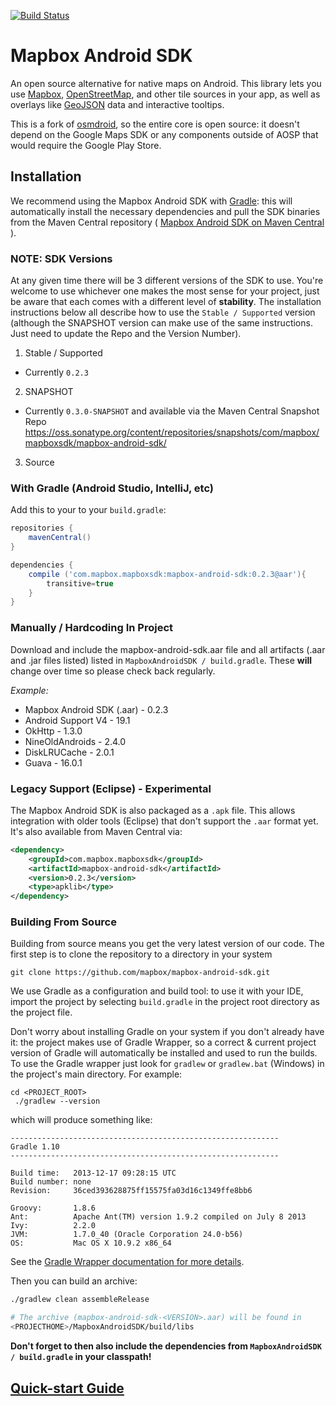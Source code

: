 [![Build Status](https://travis-ci.org/mapbox/mapbox-android-sdk.svg?branch=master)](https://travis-ci.org/mapbox/mapbox-android-sdk)

# Mapbox Android SDK

An open source alternative for native maps on Android. This library lets
you use [Mapbox](https://www.mapbox.com/), [OpenStreetMap](http://www.openstreetmap.org/),
and other tile sources in your app, as well as overlays like [GeoJSON](http://geojson.org/)
data and interactive tooltips.

This is a fork of [osmdroid](http://code.google.com/p/osmdroid/), so the entire
core is open source: it doesn't depend on the Google Maps SDK or any components
outside of AOSP that would require the Google Play Store.

## Installation

We recommend using the Mapbox Android SDK with [Gradle](http://www.gradle.org/):
this will automatically install the necessary dependencies and pull the SDK
binaries from the Maven Central repository ( [Mapbox Android SDK on Maven Central](http://search.maven.org/#artifactdetails%7Ccom.mapbox.mapboxsdk%7Cmapbox-android-sdk%7C0.2.3%7Cjar) ).

### NOTE: SDK Versions 
At any given time there will be 3 different versions of the SDK to use.  You're welcome to use whichever one makes the most sense for your project, just be aware that each comes with a different level of **stability**.  The installation instructions below all describe how to use the `Stable / Supported` version (although the SNAPSHOT version can make use of the same instructions.  Just need to update the Repo and the Version Number).

1. Stable / Supported
 * Currently `0.2.3`
2. SNAPSHOT
 * Currently `0.3.0-SNAPSHOT` and available via the Maven Central Snapshot Repo https://oss.sonatype.org/content/repositories/snapshots/com/mapbox/mapboxsdk/mapbox-android-sdk/
3. Source

### With Gradle (Android Studio, IntelliJ, etc)

Add this to your to your `build.gradle`:

```groovy
repositories {
    mavenCentral()
}

dependencies {
    compile ('com.mapbox.mapboxsdk:mapbox-android-sdk:0.2.3@aar'){
        transitive=true
    }
}
```

### Manually / Hardcoding In Project

Download and include the mapbox-android-sdk.aar file and all
artifacts (.aar and .jar files listed) listed in `MapboxAndroidSDK / build.gradle`.
These **will** change over time so please check back regularly.

*Example:*

* Mapbox Android SDK (.aar) - 0.2.3
* Android Support V4 - 19.1
* OkHttp - 1.3.0
* NineOldAndroids - 2.4.0
* DiskLRUCache - 2.0.1
* Guava - 16.0.1
 
### Legacy Support (Eclipse) - Experimental

The Mapbox Android SDK is also packaged as a `.apk` file.  This allows integration with older tools (Eclipse) that don't support the `.aar` format yet.  It's also available from Maven Central via:

```xml
<dependency> 
    <groupId>com.mapbox.mapboxsdk</groupId> 
    <artifactId>mapbox-android-sdk</artifactId> 
    <version>0.2.3</version> 
    <type>apklib</type> 
</dependency>
```

### Building From Source

Building from source means you get the very latest version of our code.
The first step is to clone the repository to a directory in your system

    git clone https://github.com/mapbox/mapbox-android-sdk.git

We use Gradle as a configuration and build tool: to use it with your IDE,
import the project by selecting `build.gradle` in the project root directory
as the project file.

Don't worry about installing Gradle on your system if you don't already have
it:  the project makes use of Gradle Wrapper, so a correct & current project
version of Gradle will automatically be installed and used to run the builds.
To use the Gradle wrapper just look for `gradlew`  or `gradlew.bat` (Windows)
in the project's main directory.  For example:

    cd <PROJECT_ROOT>
     ./gradlew --version

which will produce something like:

```
------------------------------------------------------------
Gradle 1.10
------------------------------------------------------------

Build time:   2013-12-17 09:28:15 UTC
Build number: none
Revision:     36ced393628875ff15575fa03d16c1349ffe8bb6

Groovy:       1.8.6
Ant:          Apache Ant(TM) version 1.9.2 compiled on July 8 2013
Ivy:          2.2.0
JVM:          1.7.0_40 (Oracle Corporation 24.0-b56)
OS:           Mac OS X 10.9.2 x86_64
```

See the [Gradle Wrapper documentation for more details](http://www.gradle.org/docs/current/userguide/gradle_wrapper.html).

Then you can build an archive:

```sh
./gradlew clean assembleRelease

# The archive (mapbox-android-sdk-<VERSION>.aar) will be found in
<PROJECTHOME>/MapboxAndroidSDK/build/libs
```

**Don't forget to then also include the dependencies from `MapboxAndroidSDK / build.gradle` in your classpath!**

## [Quick-start Guide](https://github.com/mapbox/mapbox-android-sdk/blob/master/QUICKSTART.md)
